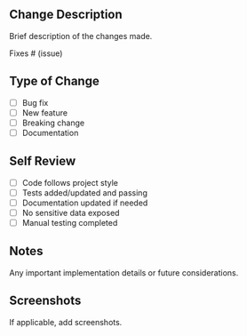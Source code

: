 ## Change Description

Brief description of the changes made.

Fixes # (issue)

## Type of Change

- [ ] Bug fix
- [ ] New feature
- [ ] Breaking change
- [ ] Documentation

## Self Review

- [ ] Code follows project style
- [ ] Tests added/updated and passing
- [ ] Documentation updated if needed
- [ ] No sensitive data exposed
- [ ] Manual testing completed

## Notes

Any important implementation details or future considerations.

## Screenshots

If applicable, add screenshots.
